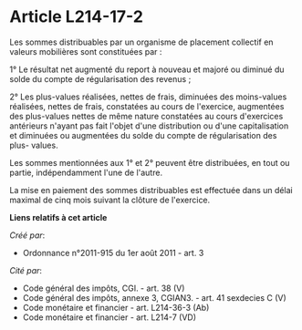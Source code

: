 # Article L214-17-2

Les sommes distribuables par un organisme de placement collectif en valeurs mobilières sont constituées par : 

1° Le résultat net augmenté du report à nouveau et majoré ou diminué du solde du compte de régularisation des revenus ; 

2° Les plus-values réalisées, nettes de frais, diminuées des moins-values réalisées, nettes de frais, constatées au cours de
l'exercice, augmentées des plus-values nettes de même nature constatées au cours d'exercices antérieurs n'ayant pas fait
l'objet d'une distribution ou d'une capitalisation et diminuées ou augmentées du solde du compte de régularisation des plus-
values. 

Les sommes mentionnées aux 1° et 2° peuvent être distribuées, en tout ou partie, indépendamment l'une de l'autre. 

La mise en paiement des sommes distribuables est effectuée dans un délai maximal de cinq mois suivant la clôture de
l'exercice.

**Liens relatifs à cet article**

_Créé par_:

  - Ordonnance n°2011-915 du 1er août 2011 - art. 3

_Cité par_:

  - Code général des impôts, CGI. - art. 38 (V)
  - Code général des impôts, annexe 3, CGIAN3. - art. 41 sexdecies C (V)
  - Code monétaire et financier - art. L214-36-3 (Ab)
  - Code monétaire et financier - art. L214-7 (VD)
